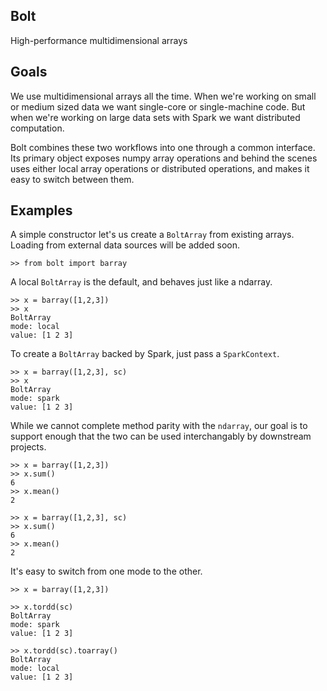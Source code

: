 Bolt
----
High-performance multidimensional arrays 

Goals
-----
We use multidimensional arrays all the time. When we're working on small or medium sized data we want single-core or single-machine code. But when we're working on large data sets with Spark we want distributed computation.

Bolt combines these two workflows into one through a common interface. Its primary object exposes numpy array operations and behind the scenes uses either local array operations or distributed operations, and makes it easy to switch between them.

Examples
--------

A simple constructor let's us create a `BoltArray` from existing arrays. Loading from external data sources will be added soon.

```
>> from bolt import barray
```

A local `BoltArray` is the default, and behaves just like a ndarray.
```
>> x = barray([1,2,3])
>> x
BoltArray
mode: local
value: [1 2 3]
```

To create a `BoltArray` backed by Spark, just pass a `SparkContext`.
```
>> x = barray([1,2,3], sc)
>> x
BoltArray
mode: spark
value: [1 2 3]
```

While we cannot complete method parity with the `ndarray`, our goal is to support enough that the two can be used interchangably by downstream projects. 
```
>> x = barray([1,2,3])
>> x.sum()
6
>> x.mean()
2

>> x = barray([1,2,3], sc)
>> x.sum()
6
>> x.mean()
2
```

It's easy to switch from one mode to the other.
```
>> x = barray([1,2,3])

>> x.tordd(sc)
BoltArray
mode: spark
value: [1 2 3]

>> x.tordd(sc).toarray()
BoltArray
mode: local
value: [1 2 3]
```